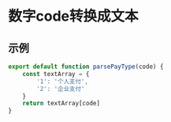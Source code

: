 # 数字code转换成文本

## 示例

```js
export default function parsePayType(code) {
    const textArray = {
        '1': '个人支付',
        '2': '企业支付'
    }
    return textArray[code]
}
```
